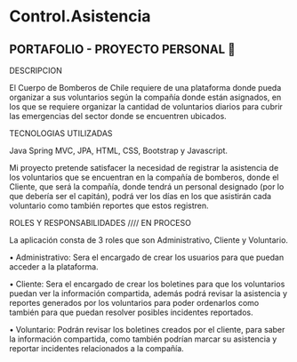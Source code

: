 # Control.Asistencia

## PORTAFOLIO - PROYECTO PERSONAL :briefcase:


DESCRIPCION

El Cuerpo de Bomberos de Chile requiere de una plataforma donde pueda organizar a sus voluntarios según la compañía donde están asignados, en los que se requiere organizar la cantidad de voluntarios diarios para cubrir las emergencias del sector donde se encuentren ubicados.

TECNOLOGIAS UTILIZADAS

Java Spring MVC, JPA, HTML, CSS, Bootstrap y Javascript.

Mi proyecto pretende satisfacer la necesidad de registrar la asistencia de los voluntarios que se encuentran en la compañía de bomberos, donde el Cliente, que será la compañía, donde tendrá un personal designado (por lo que debería ser el capitán), podrá ver los días en los que asistirán cada voluntario como también reportes que estos registren.

ROLES Y RESPONSABILIDADES //// EN PROCESO

La aplicación consta de 3 roles que son Administrativo, Cliente y Voluntario.

•	Administrativo: Sera el encargado de crear los usuarios para que puedan acceder a la plataforma.

•	Cliente: Sera el encargado de crear los boletines para que los voluntarios puedan ver la información compartida, además podrá revisar la asistencia y reportes generados por los voluntarios para poder ordenarlos como también para que puedan resolver posibles incidentes reportados.

•	Voluntario: Podrán revisar los boletines creados por el cliente, para saber la información compartida, como también podrían marcar su asistencia y reportar incidentes relacionados a la compañía.
